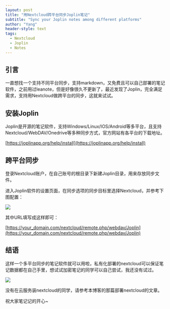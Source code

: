 ```yaml
---
layout: post
title: "用Nextcloud跨平台同步Joplin笔记"
subtitle: "Sync your Joplin notes among different platforms"
author: "Yang"
header-style: text
tags:
  - Nextcloud
  - Joplin
  - Notes
---
```



引言
--

一直想找一个支持不同平台同步，支持markdown，又免费且可以自己部署的笔记软件，之前用过leanote，但是好像很久不更新了，最近发现了Joplin，完全满足需求，支持用Nextcloud做跨平台的同步，这就来试试。


安装Joplin
--

Joplin是开源的笔记软件，支持Windows/Linux/IOS/Android等多平台，且支持Nextcloud/WebDAV/Onedrive等多种同步方式，官方网站有各平台的下载地址。

[https://joplinapp.org/help/install](https://joplinapp.org/help/install)


跨平台同步
--

登录Nextcloud账户，在自己账号的根目录下新建Joplin目录，用来存放同步文件。

进入Joplin软件的设置页面，在同步选项的同步目标里选择Nextcloud，并参考下图配置：

![](https://yangyanghoho.github.io/img/in-post/post-joplin/111111.jpg)

其中URL填写成这样即可：

[https://your_domain.com/nextcloud/remote.php/webdav/Joplin](https://your_domain.com/nextcloud/remote.php/webdav/Joplin)


结语
--

这样一个多平台同步的笔记软件就可以用啦，私有化部署的nextcloud可以保证笔记数据都在自己手里，想试试加密笔记的同学可以自己尝试，我还没有试过。

![](https://yangyanghoho.github.io/img/in-post/post-joplin/222222.jpg)

没有在云服务装nextcloud的同学，请参考本博客的那篇部署nextcloud的文章。

祝大家笔记记的开心~

